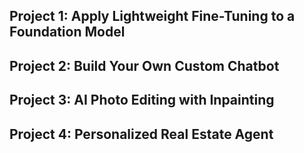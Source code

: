 ## Project 1: Apply Lightweight Fine-Tuning to a Foundation Model

## Project 2: Build Your Own Custom Chatbot

## Project 3: AI Photo Editing with Inpainting

## Project 4: Personalized Real Estate Agent
